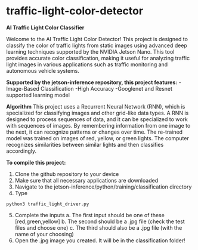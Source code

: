 # traffic-light-color-detector

**AI Traffic Light Color Classifier**

Welcome to the AI Traffic Light Color Detector! This project is designed to classify the color of traffic lights from static images using advanced deep learning techniques supported by the NVIDIA Jetson Nano. This tool provides accurate color classification, making it useful for analyzing traffic light images in various applications such as traffic monitoring and autonomous vehicle systems.


**Supported by the jetson-inference repository, this project features:**
-Image-Based Classification
-High Accuracy
-Googlenet and Resnet supported learning model


**Algorithm**
This project uses a Recurrent Neural Network (RNN), which is specialized for classifying images and other grid-like data types. A RNN is designed to process sequences of data, and it can be specialized to work with sequences of images. By remembering information from one image to the next, it can recognize patterns or changes over time. The re-trained model was trained on images of red, yellow, or green lights. The computer recognizes similarities between similar lights and then classifies accordingly.


**To compile this project:**
1. Clone the github repository to your device
2. Make sure that all necessary applications are downloaded
3. Navigate to the jetson-inference/python/training/classification directory
4. Type 
```
python3 traffic_light_driver.py
```
5. Complete the inputs 
 a. The first input should be one of these [red,green,yellow]
 b. The second should be a .jpg file (check the test files and choose one) 
 c. The third should also be a .jpg file (with the name of your choosing)
6. Open the .jpg image you created. It will be in the classification folder!

